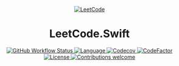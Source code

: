 <p align="center">
    <a href="https://leetcode.com">
        <img src="https://cloud.githubusercontent.com/assets/8684553/16901718/f01d915e-4c7d-11e6-80da-0cf6e7e1935c.jpg" alt="LeetCode">
    </a>
</p>
<h1 align="center">LeetCode.Swift</h1>


<p align="center">
    <a href="https://github.com/szwathub/LeetCode.swift/actions">
        <img src="https://img.shields.io/github/workflow/status/szwathub/LeetCode.swift/LeetCode" alt="GitHub Workflow Status">
    </a>
    <a href="https://github.com/apple/swift">
        <img src="https://img.shields.io/badge/Language-swift-red.svg" alt="Language">
    </a>
    <a href="https://codecov.io/gh/szwathub/LeetCode.Swift">
        <img src="https://codecov.io/gh/szwathub/LeetCode.Swift/branch/master/graph/badge.svg" alt="Codecov">
    </a>
    <a href="https://www.codefactor.io/repository/github/szwathub/leetcode.swift">
        <img src="https://www.codefactor.io/repository/github/szwathub/leetcode.swift/badge" alt="CodeFactor" />
    </a>
    <a href="https://opensource.org/licenses/MIT">
        <img src="https://img.shields.io/github/license/szwathub/LeetCode.Swift.svg" alt="License">
    </a>
    <a href="https://github.com/szwathub/LeetCode.Swift/pulls">
        <img src="https://img.shields.io/badge/contributions-welcome-brightgreen.svg?style=flat" alt="Contributions welcome">
    </a>
</p>
